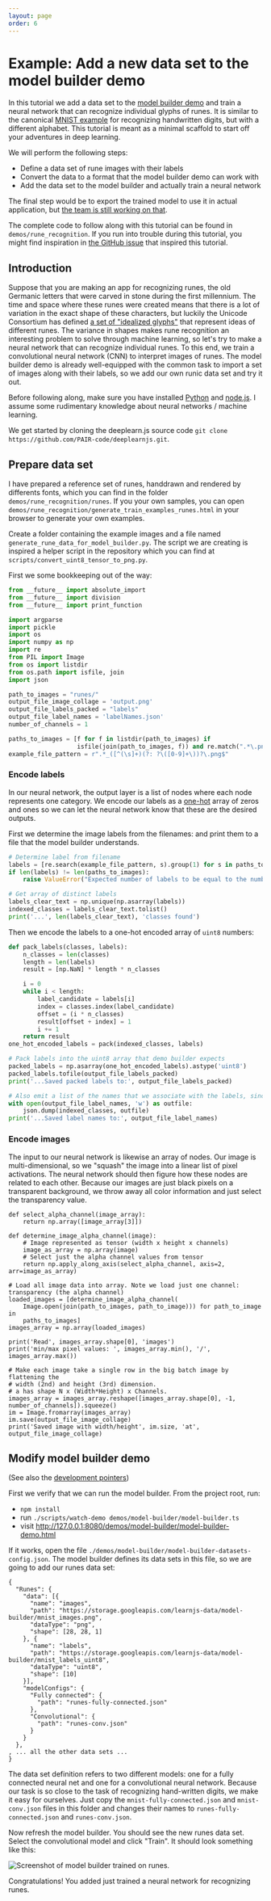 ```yaml
---
layout: page
order: 6
---
```


# Example: Add a new data set to the model builder demo

In this tutorial we add a data set to the [model builder demo](https://pair-code.github.io/deeplearnjs/demos/model-builder/model-builder-demo.html) and train a neural network that can recognize individual glyphs of runes. It is similar to the canonical [MNIST example](https://www.tensorflow.org/get_started/mnist/pros) for recognizing handwritten digits, but with a different alphabet. This tutorial is meant as a minimal scaffold to start off your adventures in deep learning.

We will perform the following steps:

* Define a data set of rune images with their labels
* Convert the data to a format that the model builder demo can work with
* Add the data set to the model builder and actually train a neural network

The final step would be to export the trained model to use it in actual application, but [the team is still working on that](https://github.com/PAIR-code/deeplearnjs/issues/33#issuecomment-323891195).

The complete code to follow along with this tutorial can be found in `demos/rune_recognition`. If you run into trouble during this tutorial, you might find inspiration in [the GitHub issue](https://github.com/PAIR-code/deeplearnjs/issues/20) that inspired this tutorial.

## Introduction
Suppose that you are making an app for recognizing runes, the old Germanic letters that were carved in stone during the first millennium. The time and space where these runes were created means that there is a lot of variation in the exact shape of these characters, but luckily the Unicode Consortium has 
defined [a set of "idealized glyphs"](https://en.wikipedia.org/wiki/Runic_\(Unicode_block\)) that represent ideas of different runes. The variance in shapes makes rune recognition an interesting problem to solve through machine learning, so let's try to make a neural network that can recognize individual runes. To this end, we train a convolutional neural network (CNN) to interpret images of runes. The model builder demo is already well-equipped with the common task to import a set of images along with their labels, so we add our own runic data set and try it out.

Before following along, make sure you have installed [Python](https://www.python.org/) and [node.js](https://nodejs.org/en/). I assume some rudimentary knowledge about neural networks / machine learning.

We get started by cloning the deeplearn.js source code `git clone https://github.com/PAIR-code/deeplearnjs.git`.

## Prepare data set
I have prepared a reference set of runes, handdrawn and rendered by differents fonts, which you can find in the folder `demos/rune_recognition/runes`. If you your own samples, you can open `demos/rune_recognition/generate_train_examples_runes.html` in your browser to generate your own examples.

Create a folder containing the example images and a file named `generate_rune_data_for_model_builder.py`. The script we are creating is inspired a helper script in the repository which you can find at `scripts/convert_uint8_tensor_to_png.py`.

First we some bookkeeping out of the way:

````py
from __future__ import absolute_import
from __future__ import division
from __future__ import print_function

import argparse
import pickle
import os
import numpy as np
import re
from PIL import Image
from os import listdir
from os.path import isfile, join
import json

path_to_images = "runes/"
output_file_image_collage = 'output.png'
output_file_labels_packed = "labels"
output_file_label_names = 'labelNames.json'
number_of_channels = 1

paths_to_images = [f for f in listdir(path_to_images) if
                   isfile(join(path_to_images, f)) and re.match(".*\.png", f)]
example_file_pattern = r".*_([^(\s]+)(?: ?\([0-9]+\))?\.png$"

```` 

### Encode labels

In our neural network, the output layer is a list of nodes where each node represents one category. We encode our labels as a [one-hot](https://en.wikipedia.org/wiki/One-hot) array of zeros and ones so we can let the neural network know that these are the desired outputs.

First we determine the image labels from the filenames: and print them to a file that the model builder understands. 

````py
# Determine label from filename
labels = [re.search(example_file_pattern, s).group(1) for s in paths_to_images]
if len(labels) != len(paths_to_images):
    raise ValueError("Expected number of labels to be equal to the number of example images!")

# Get array of distinct labels
labels_clear_text = np.unique(np.asarray(labels))
indexed_classes = labels_clear_text.tolist()
print('...', len(labels_clear_text), 'classes found')
````

Then we encode the labels to a one-hot encoded array of `uint8` numbers: 

````py
def pack_labels(classes, labels):
    n_classes = len(classes)
    length = len(labels)
    result = [np.NaN] * length * n_classes

    i = 0
    while i < length:
        label_candidate = labels[i]
        index = classes.index(label_candidate)
        offset = (i * n_classes)
        result[offset + index] = 1
        i += 1
    return result
one_hot_encoded_labels = pack(indexed_classes, labels)

# Pack labels into the uint8 array that demo builder expects
packed_labels = np.asarray(one_hot_encoded_labels).astype('uint8')
packed_labels.tofile(output_file_labels_packed)
print('...Saved packed labels to:', output_file_labels_packed)

# Also emit a list of the names that we associate with the labels, since they otherwise just an index in an array
with open(output_file_label_names, 'w') as outfile:
    json.dump(indexed_classes, outfile)
print('...Saved label names to:', output_file_label_names)

````

### Encode images

The input to our neural network is likewise an array of nodes. Our image is multi-dimensional, so we "squash" the image into a linear list of pixel activations. The neural network should then figure how these nodes are related to each other. Because our images are just black pixels on a transparent background, we throw away all color information and just select the transparency value.

```
def select_alpha_channel(image_array):
    return np.array([image_array[3]])

def determine_image_alpha_channel(image):
    # Image represented as tensor (width x height x channels)
    image_as_array = np.array(image)
    # Select just the alpha channel values from tensor
    return np.apply_along_axis(select_alpha_channel, axis=2, arr=image_as_array)

# Load all image data into array. Note we load just one channel: transparency (the alpha channel)
loaded_images = [determine_image_alpha_channel(
    Image.open(join(path_to_images, path_to_image))) for path_to_image in
    paths_to_images]
images_array = np.array(loaded_images)

print('Read', images_array.shape[0], 'images')
print('min/max pixel values: ', images_array.min(), '/', images_array.max())

# Make each image take a single row in the big batch image by flattening the
# width (2nd) and height (3rd) dimension.
# a has shape N x (Width*Height) x Channels.
images_array = images_array.reshape([images_array.shape[0], -1, number_of_channels]).squeeze()
im = Image.fromarray(images_array)
im.save(output_file_image_collage)
print('Saved image with width/height', im.size, 'at', output_file_image_collage)
```


## Modify model builder demo

(See also the [development pointers](https://pair-code.github.io/deeplearnjs/#development))

First we verify that we can run the model builder. From the project root, run:

* `npm install`
* run `./scripts/watch-demo demos/model-builder/model-builder.ts`
* visit http://127.0.0.1:8080/demos/model-builder/model-builder-demo.html

If it works, open the file `./demos/model-builder/model-builder-datasets-config.json`. The model builder defines its data sets in this file, so we are going to add our runes data set:

```
{
  "Runes": {
    "data": [{
      "name": "images",
      "path": "https://storage.googleapis.com/learnjs-data/model-builder/mnist_images.png",
      "dataType": "png",
      "shape": [28, 28, 1]
    }, {
      "name": "labels",
      "path": "https://storage.googleapis.com/learnjs-data/model-builder/mnist_labels_uint8",
      "dataType": "uint8",
      "shape": [10]
    }],
    "modelConfigs": {
      "Fully connected": {
        "path": "runes-fully-connected.json"
      },
      "Convolutional": {
        "path": "runes-conv.json"
      }
    }
  },
, ... all the other data sets ...
}
```

The data set definition refers to two different models: one for a fully connected neural net and one for a convolutional neural network. Because our task is so close to the task of recognizing hand-written digits, we make it easy for ourselves. 
Just copy the `mnist-fully-connected.json` and `mnist-conv.json` files in this folder and changes their names to `runes-fully-connected.json` and `runes-conv.json`. 

Now refresh the model builder. You should see the new runes data set. Select the convolutional model and click "Train". It should look something like this:

![Screenshot of model builder trained on runes](https://github.com/digitalheir/deeplearnjs/raw/rune_recognition_tutorial/demos/rune_recognition/runes_cnn.jpg).

Congratulations! You added just trained a neural network for recognizing runes.
